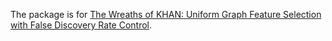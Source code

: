 The package is for [The Wreaths of KHAN: Uniform Graph Feature Selection with False Discovery Rate Control](https://arxiv.org/abs/2403.12284).

